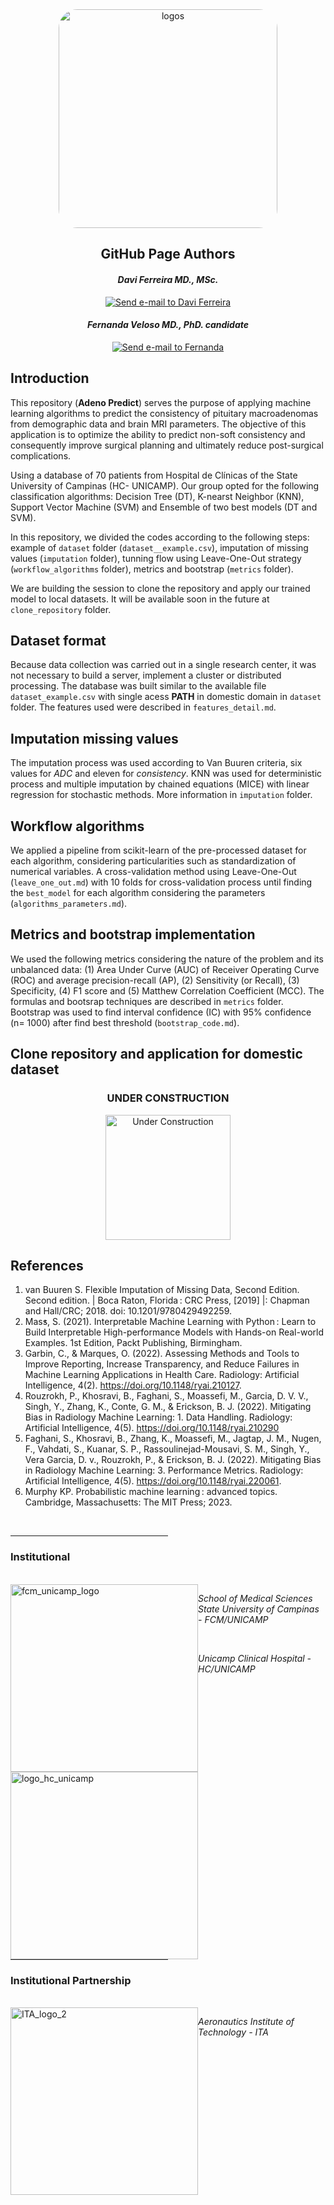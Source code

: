<div align="center">
  <img src="https://github.com/davifmdhack/adeno_predict/assets/109975635/dec9ac98-0aee-488e-bfbe-b18b8f6d2053" alt="logos" style="width: 350px; border-radius: 30px;"/>
</div>

<div align = "center";> 

## GitHub Page Authors

#### *Davi Ferreira MD., MSc.* 
[![Send e-mail to Davi Ferreira](https://img.shields.io/badge/Gmail-D14836?style=for-the-badge&logo=gmail&logoColor=white)](mailto:davi.ferreira.soares@gmail.com)
#### *Fernanda Veloso MD., PhD. candidate* 
[![Send e-mail to Fernanda](https://img.shields.io/badge/Gmail-D14836?style=for-the-badge&logo=gmail&logoColor=white)](mailto:fernandavelosop@gmail.com)

</div>

## **Introduction**
<p style="text-align: justify;">

This repository (__Adeno Predict__) serves the purpose of applying machine learning algorithms to predict the consistency of pituitary macroadenomas from demographic data and brain MRI parameters. 
The objective of this application is to optimize the ability to predict non-soft consistency and consequently improve surgical planning and ultimately reduce post-surgical complications.    

Using a database of 70 patients from Hospital de Clínicas of the State University of Campinas (HC- UNICAMP). Our group opted for the following classification algorithms: Decision Tree (DT), K-nearst Neighbor (KNN), Support Vector Machine (SVM) and Ensemble of two best models (DT and SVM). 

In this repository, we divided the codes according to the following steps: example of `dataset` folder (`dataset__example.csv`), imputation of missing values (`imputation` folder), tunning flow using Leave-One-Out strategy (`workflow_algorithms` folder), metrics and bootstrap (`metrics` folder).  

We are building the session to clone the repository and apply our trained model to local datasets. It will be available soon in the future at `clone_repository` folder. 

</p>

## **Dataset format**
<p style="text-align: justify;">
 
Because data collection was carried out in a single research center, it was not necessary to build a server, implement a cluster or distributed processing. The database was built similar to 
the available file `dataset_example.csv` with single acess __PATH__ in domestic domain in `dataset` folder. The features used were described in `features_detail.md`. 

</p>

## **Imputation missing values**
<p style="text-align: justify;">

The imputation process was used according to Van Buuren criteria, six values for *ADC* and eleven for *consistency*. KNN was used for deterministic process and multiple imputation by chained equations (MICE) with linear regression for stochastic methods. More information in `imputation` folder. 

</p>

## **Workflow algorithms**
<p style="text-align: justify;">

We applied a pipeline from scikit-learn of the pre-processed dataset for each algorithm, considering particularities such as standardization of numerical variables. A cross-validation method using Leave-One-Out (`leave_one_out.md`) with
10 folds for cross-validation process until finding the `best_model` for each algorithm considering the parameters (`algorithms_parameters.md`).

</p>

## **Metrics and bootstrap implementation**
<p style="text-align: justify;">

We used the following metrics considering the nature of the problem and its unbalanced data: (1) Area Under Curve (AUC) of Receiver Operating Curve (ROC) and average precision-recall (AP), (2) Sensitivity (or Recall), (3) Specificity, (4) F1 score and (5) Matthew Correlation Coefficient (MCC). The formulas and bootsrap techniques are described in `metrics` folder. Bootstrap was used to find interval confidence (IC) with 95% confidence (n= 1000) after find best threshold (`bootstrap_code.md`). 

</p>

## **Clone repository and application for domestic dataset**
<div align="center"> 
  
  ### **UNDER CONSTRUCTION**
  
</div>

<div align="center">
  <img src="https://github.com/davifmdhack/adeno_predict/assets/109975635/e6d5f07a-c321-4c16-bd76-78817fc2b13b" alt="Under Construction" style="width: 200px;">
</div>

## **References**
1. van Buuren S. Flexible Imputation of Missing Data, Second Edition. Second edition. | Boca Raton, Florida : CRC Press, [2019] |: Chapman and Hall/CRC; 2018. doi: 10.1201/9780429492259.
2. Mas̕s, S. (2021). Interpretable Machine Learning with Python : Learn to Build Interpretable High-performance Models with Hands-on Real-world Examples. 1st Edition, Packt Publishing, Birmingham. 
3. Garbin, C., & Marques, O. (2022). Assessing Methods and Tools to Improve Reporting, Increase Transparency, and Reduce Failures in Machine Learning Applications in Health Care. Radiology: Artificial Intelligence, 4(2). https://doi.org/10.1148/ryai.210127.
4. Rouzrokh, P., Khosravi, B., Faghani, S., Moassefi, M., Garcia, D. V. V., Singh, Y., Zhang, K., Conte, G. M., & Erickson, B. J. (2022). Mitigating Bias in Radiology Machine Learning: 1. Data Handling. Radiology: Artificial Intelligence, 4(5). https://doi.org/10.1148/ryai.210290
5. Faghani, S., Khosravi, B., Zhang, K., Moassefi, M., Jagtap, J. M., Nugen, F., Vahdati, S., Kuanar, S. P., Rassoulinejad-Mousavi, S. M., Singh, Y., Vera Garcia, D. v., Rouzrokh, P., & Erickson, B. J. (2022). Mitigating Bias in Radiology Machine Learning: 3. Performance Metrics. Radiology: Artificial Intelligence, 4(5). https://doi.org/10.1148/ryai.220061.
6. Murphy KP. Probabilistic machine learning : advanced topics. Cambridge, Massachusetts: The MIT Press; 2023.

</br>

<hr style="width: 50%;">

### **Institutional** 
</br>
<div style="float: left;">
  <img src="https://github.com/davifmdhack/adeno_predict/assets/109975635/dec66e61-fab1-4091-8655-8c6e0f7b0d17" alt="fcm_unicamp_logo" style="width: 300px;">
</div>

*School of Medical Sciences State University of Campinas - FCM/UNICAMP*

</br>
<div style="float: left;">
  <img src="https://github.com/davifmdhack/adeno_predict/assets/109975635/78c66f70-c8c5-46b8-8f85-d5aaff665d01" alt="logo_hc_unicamp" style="width: 300px;">
</div>

*Unicamp Clinical Hospital - HC/UNICAMP*

<hr style="width: 50%;">

### **Institutional Partnership**
</br>
<div style="float: left;">
  <img src="https://github.com/user-attachments/assets/27f3c1a0-49bc-4edb-81da-1a984a0a76fd" alt="ITA_logo_2" style="width: 300px;">
</div>

*Aeronautics Institute of Technology - ITA*
